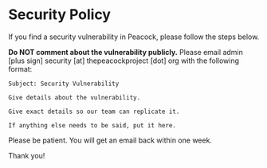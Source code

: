 # Security Policy

If you find a security vulnerability in Peacock, please follow the steps below.

**Do NOT comment about the vulnerability publicly.**
Please email admin [plus sign] security [at] thepeacockproject [dot] org with the following format:

```
Subject: Security Vulnerability

Give details about the vulnerability.

Give exact details so our team can replicate it.

If anything else needs to be said, put it here.
```

Please be patient. You will get an email back within one week.

Thank you!

